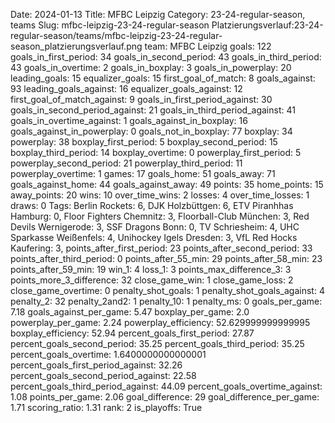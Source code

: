 Date: 2024-01-13
Title: MFBC Leipzig
Category: 23-24-regular-season, teams
Slug: mfbc-leipzig-23-24-regular-season
Platzierungsverlauf:23-24-regular-season/teams/mfbc-leipzig-23-24-regular-season_platzierungsverlauf.png
team: MFBC Leipzig
goals: 122
goals_in_first_period: 34
goals_in_second_period: 43
goals_in_third_period: 43
goals_in_overtime: 2
goals_in_boxplay: 3
goals_in_powerplay: 20
leading_goals: 15
equalizer_goals: 15
first_goal_of_match: 8
goals_against: 93
leading_goals_against: 16
equalizer_goals_against: 12
first_goal_of_match_against: 9
goals_in_first_period_against: 30
goals_in_second_period_against: 21
goals_in_third_period_against: 41
goals_in_overtime_against: 1
goals_against_in_boxplay: 16
goals_against_in_powerplay: 0
goals_not_in_boxplay: 77
boxplay: 34
powerplay: 38
boxplay_first_period: 5
boxplay_second_period: 15
boxplay_third_period: 14
boxplay_overtime: 0
powerplay_first_period: 5
powerplay_second_period: 21
powerplay_third_period: 11
powerplay_overtime: 1
games: 17
goals_home: 51
goals_away: 71
goals_against_home: 44
goals_against_away: 49
points: 35
home_points: 15
away_points: 20
wins: 10
over_time_wins: 2
losses: 4
over_time_losses: 1
draws: 0
Tags:  Berlin Rockets: 6,  DJK Holzbüttgen: 6,  ETV Piranhhas Hamburg: 0,  Floor Fighters Chemnitz: 3,  Floorball-Club München: 3,  Red Devils Wernigerode: 3,  SSF Dragons Bonn: 0,  TV Schriesheim: 4,  UHC Sparkasse Weißenfels: 4,  Unihockey Igels Dresden: 3,  VfL Red Hocks Kaufering: 3,
points_after_first_period: 23
points_after_second_period: 33
points_after_third_period: 0
points_after_55_min: 29
points_after_58_min: 23
points_after_59_min: 19
win_1: 4
loss_1: 3
points_max_difference_3: 3
points_more_3_difference: 32
close_game_win: 1
close_game_loss: 2
close_game_overtime: 0
penalty_shot_goals: 1
penalty_shot_goals_against: 4
penalty_2: 32
penalty_2and2: 1
penalty_10: 1
penalty_ms: 0
goals_per_game: 7.18
goals_against_per_game: 5.47
boxplay_per_game: 2.0
powerplay_per_game: 2.24
powerplay_efficiency: 52.629999999999995
boxplay_efficiency: 52.94
percent_goals_first_period: 27.87
percent_goals_second_period: 35.25
percent_goals_third_period: 35.25
percent_goals_overtime: 1.6400000000000001
percent_goals_first_period_against: 32.26
percent_goals_second_period_against: 22.58
percent_goals_third_period_against: 44.09
percent_goals_overtime_against: 1.08
points_per_game: 2.06
goal_difference: 29
goal_difference_per_game: 1.71
scoring_ratio: 1.31
rank: 2
is_playoffs: True
